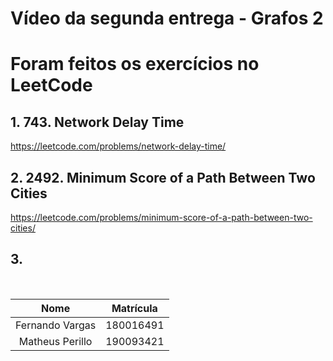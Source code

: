# Vídeo da segunda entrega - Grafos 2

# Foram feitos os exercícios no LeetCode

## 1. 743. Network Delay Time 
https://leetcode.com/problems/network-delay-time/

## 2. 2492. Minimum Score of a Path Between Two Cities
https://leetcode.com/problems/minimum-score-of-a-path-between-two-cities/

## 3. 

<br>

| Nome |  Matrícula
| :------: | :-------:
| Fernando Vargas | 180016491
|  Matheus Perillo | 190093421
